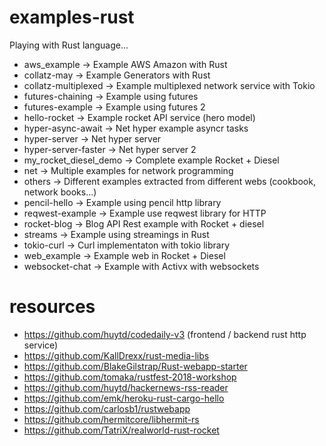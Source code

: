 # examples-rust
Playing with Rust language...

- aws_example -> Example AWS Amazon with Rust
- collatz-may -> Example Generators with Rust
- collatz-multiplexed -> Example multiplexed network service with Tokio
- futures-chaining -> Example using futures
- futures-example -> Example using futures 2
- hello-rocket -> Example rocket API service (hero model)
- hyper-async-await ->  Net hyper example asyncr tasks
- hyper-server -> Net hyper server
- hyper-server-faster -> Net hyper server 2
- my_rocket_diesel_demo -> Complete example Rocket + Diesel
- net -> Multiple examples for network programming
- others -> Different examples extracted from different webs (cookbook, network books...)
- pencil-hello -> Example using pencil http library
- reqwest-example -> Example use reqwest library for HTTP
- rocket-blog -> Blog API Rest example with Rocket + diesel
- streams -> Example using streamings in Rust
- tokio-curl -> Curl implementaton with tokio library
- web_example -> Example web in Rocket + Diesel
- websocket-chat -> Example with Activx with websockets

# resources

- https://github.com/huytd/codedaily-v3 (frontend / backend rust http service)
- https://github.com/KallDrexx/rust-media-libs
- https://github.com/BlakeGilstrap/Rust-webapp-starter
- https://github.com/tomaka/rustfest-2018-workshop
- https://github.com/huytd/hackernews-rss-reader
- https://github.com/emk/heroku-rust-cargo-hello
- https://github.com/carlosb1/rustwebapp
- https://github.com/hermitcore/libhermit-rs
- https://github.com/TatriX/realworld-rust-rocket


